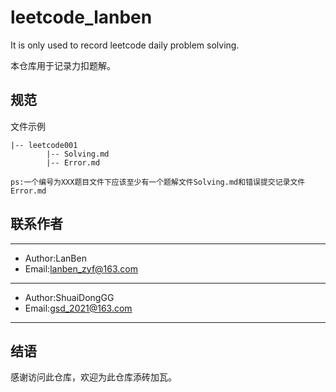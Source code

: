 # leetcode_lanben
It is only used to record leetcode daily problem solving.

本仓库用于记录力扣题解。

## 规范
文件示例
```
|-- leetcode001
		|-- Solving.md
		|-- Error.md
```

`ps:一个编号为XXX题目文件下应该至少有一个题解文件Solving.md和错误提交记录文件Error.md`

## 联系作者
--------------------
- Author:LanBen
- Email:<lanben_zyf@163.com>
--------------------
- Author:ShuaiDongGG
- Email:<gsd_2021@163.com>
--------------------

## 结语
感谢访问此仓库，欢迎为此仓库添砖加瓦。
